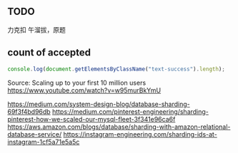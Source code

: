 ## TODO
力克扣 午溜拔，原题

## count of accepted
```js
console.log(document.getElementsByClassName("text-success").length);
```

Source: Scaling up to your first 10 million users
https://www.youtube.com/watch?v=w95murBkYmU

https://medium.com/system-design-blog/database-sharding-69f3f4bd96db
https://medium.com/pinterest-engineering/sharding-pinterest-how-we-scaled-our-mysql-fleet-3f341e96ca6f
https://aws.amazon.com/blogs/database/sharding-with-amazon-relational-database-service/
https://instagram-engineering.com/sharding-ids-at-instagram-1cf5a71e5a5c